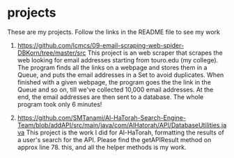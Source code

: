# projects
These are my projects. Follow the links in the README file to see my work
1) https://github.com/lcmcs/09-email-scraping-web-spider-DBKorn/tree/master/src
This project is an web scraper that scrapes the web looking for email addresses starting from touro.edu (my college). The program finds all the links on a webpage and stores them in a Queue, and puts the email addresses in a Set to avoid duplicates. When finished with a given webpage, the program goes the the link in the Queue and so on, till we've collected 10,000 email addresses. At the end, the email addresses are then sent to a database. The whole program took only 6 minutes!

2) https://github.com/SMTanami/Al-HaTorah-Search-Engine-Team/blob/addAPI/src/main/java/com/AlHatorah/API/DatabaseUtilities.java
This project is the work I did for Al-HaTorah, formatting the results of a user's search for the API. Please find the getAPIResult method on approx line 78. this, and all the helper methods is my work.

